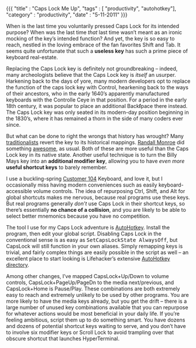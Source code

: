 {{{
    "title" : "Caps Lock Me Up",
    "tags"  : [ "productivity", "autohotkey"],
    "category" : "productivity",
    "date" : "5-11-2011"
}}}

When is the last time you voluntarily pressed Caps Lock for its intended purpose? When was the last time <em>that</em> last time wasn’t meant as an ironic mocking of the key’s intended function? And yet, the key is so easy to reach, nestled in the loving embrace of the fan favorites Shift and Tab. It seems quite unfortunate that such a <strong>useless key</strong> has such a prime piece of keyboard real-estate.
<!-- read more -->

Replacing the Caps Lock key is definitely not groundbreaking – indeed, many archeologists believe that the Caps Lock key is <em>itself</em> an usurper. Harkening back to the days of yore, many modern developers opt to replace the function of the caps lock key with Control, hearkening back to the ways of their ancestors, who in the early 1640’s apparently manufactured keyboards with the Controlle Ceye in that position. For a period in the early 18th century, it was popular to place an additional Back<b>ſ</b>pace there instead. The Caps Lock key was only seated in its modern-day position beginning in the 1830’s, where it has remained a thorn in the side of many coders ever since.

But what can be done to right the wrongs that history has wrought? Many <a href="http://c2.com/cgi/wiki?RemapCapsLock">traditionalists</a> revert the key to its historical mappings. <a href="http://www.xkcd.com/">Randall Monroe</a> did something <a href="http://blog.xkcd.com/2007/08/14/mirrorboard-a-one-handed-keyboard-layout-for-the-lazy/">awesome</a>, as usual. Both of these are more useful than the Caps Lock key in its native state. Another useful technique is to turn the Billy Mays key into an <strong>additional modifier key</strong>, allowing you to have <em>even more</em> <strong>useful shortcut keys</strong> to barely remember.

I use a buckling-spring <a href="http://pckeyboards.stores.yahoo.net/customizer.html">Customer 104</a> Keyboard, and love it, but I occasionally miss having modern conveniences such as easily keyboard-accessible volume controls. The idea of repurposing Ctrl, Shift, and Alt for global shortcuts makes me nervous, because real programs use these keys. But real programs generally <em>don’t</em> use Caps Lock in their shortcut keys, so there’s essentially <strong>no chance of a collision</strong>, and you are likely to be able to select better mnemonics because you have no competition.

The tool I use for my Caps Lock adventure is <a href="http://www.autohotkey.com/download/">AutoHotkey</a>. Install the program, then edit your global script. Disabling Caps Lock in the conventional sense is as easy as <tt>SetCapsLockState AlwaysOff</tt>, but CapsLock will still function in your own aliases. Simply remapping keys is trivial, and fairly complex things are easily possible in the script as well – an excellent place to start looking is Lifehacker’s extensive <a href="http://lifehacker.com/tag/autohotkey/">AutoHotkey directory</a>.</p>
<p>Among other changes, I’ve mapped CapsLock+Up/Down to volume controls, CapsLock+PageUp/PageDn to the media next/previous, and CapsLock+Home is Pause/Play. These combinations are both extremely easy to reach and extremely unlikely to be used by other programs. You are more likely to have the media keys already, but you get the drift – there is a large number of unused key combinations available that you can repurpose for whatever actions would be most beneficial in your daily life. If you’re feeling ambitious, script them up to do something smart. You have dozens and dozens of potential shortcut keys waiting to serve, and you don’t have to involve six modifier keys or Scroll Lock to avoid trampling over that obscure shortcut that launches HyperTerminal.